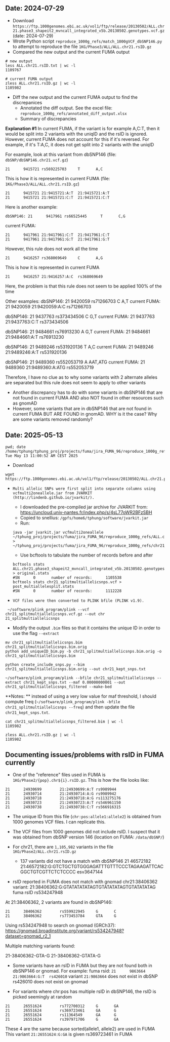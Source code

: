 ## Date: 2024-07-29
- Download `https://ftp.1000genomes.ebi.ac.uk/vol1/ftp/release/20130502/ALL.chr21.phase3_shapeit2_mvncall_integrated_v5b.20130502.genotypes.vcf.gz` (date: 2024-07-29)
- Wrote Python script `reproduce_1000g_refs/match_1000gVCF_dbSNP146.py` to attempt to reproduce the file `1KG/Phase3/ALL/ALL.chr21.rsID.gz`
- Compared the new output and the current FUMA output
```
# new output
less ALL.chr21.rsID.txt | wc -l
1109767

# current FUMA output
zless ALL.chr21.rsID.gz | wc -l
1105982
```
- Diff the new output and the current FUMA output to find the discrepanices
    - Annotated the diff output. See the excel file: `reproduce_1000g_refs/annotated_diff_output.xlsx`
    - Summary of discrepancies

**Explanation #1**
In current FUMA, if the variant is for example A,C:T, then it would be split into 2 variants with the uniqID and the rsID is ignored. 
However, current FUMA does not account for this if it's reversed. For example, if it's T:A,C, it does not get split into 2 variants with the uniqID

For example, look at this variant from dbSNP146 (file: `dbSNP/dbSNP146.chr21.vcf.gz`)
```
21      9415721 rs569225703     T       A,C
```
This is how it is represented in current FUMA (file: `1KG/Phase3/ALL/ALL.chr21.rsID.gz`)
```
21      9415721 21:9415721:A:T  21:9415721:A:T
21      9415721 21:9415721:C:T  21:9415721:C:T
```

Here is another example:
```
dbSNP146: 21      9417961 rs66525445      T       C,G
```
current FUMA:
```
21      9417961 21:9417961:C:T  21:9417961:C:T
21      9417961 21:9417961:G:T  21:9417961:G:T
```

However, this rule does not work all the time
```
21      9416257 rs368069649     C       A,G
```
This is how it is represented in current FUMA
```
21      9416257 21:9416257:A:C  rs368069649
```
Here, the problem is that this rule does not seem to be applied 100% of the time

Other examples:
dbSNP146: 21      9420059 rs71266703      C       A,T
current FUMA: 21      9420059 21:9420059:A:C  rs71266703

dbSNP146: 21      9437763 rs373434506     C       G,T
current FUMA: 21      9437763 21:9437763:C:T  rs373434506

dbSNP146: 21      9484661 rs76913230      A       G,T
current FUMA: 21      9484661 21:9484661:A:T  rs76913230

dbSNP146: 21      9489246 rs531920136     T       A,C
current FUMA: 21      9489246 21:9489246:A:T  rs531920136

dbSNP146: 21      9489360 rs552053719     A       AAT,ATG
current FUMA: 21      9489360 21:9489360:A:ATG        rs552053719

Therefore, I have no clue as to why some variants with 2 alternate alleles are separated but this rule does not seem to apply to other variants

- Another discrepancy has to do with some variants in dbSNP146 that are not found in current FUMA AND also NOT found in other resources such as gnomAD
- However, some variants that are in dbSNP146 that are not found in current FUMA BUT ARE FOUND in gnomAD. WHY is it the case? Why are some variants removed randomly? 

## Date: 2025-05-13
```
pwd; date
/home/tphung/tphung_proj/projects/fuma/jira_FUMA_96/reproduce_1000g_refs
Tue May 13 11:00:52 AM CEST 2025
```

- Download 
```
wget https://ftp.1000genomes.ebi.ac.uk/vol1/ftp/release/20130502/ALL.chr21.phase3_shapeit2_mvncall_integrated_v5b.20130502.genotypes.vcf.gz
```

- `Multi allelic SNPs were first split into separate columns using vcfmulti2oneallele.jar from JVARKIT (http://lindenb.github.io/jvarkit/). `
    - I downloaded the pre-compiled jar archive for JVARKIT from: https://uncloud.univ-nantes.fr/index.php/s/4sL77oWR2BFzSBH
    - Copied to snellius: `/gpfs/home6/tphung/software/jvarkit.jar`
    - Run: 
    ```
    java -jar jvarkit.jar vcfmulti2oneallele ~/tphung_proj/projects/fuma/jira_FUMA_96/reproduce_1000g_refs/ALL.chr21.phase3_shapeit2_mvncall_integrated_v5b.20130502.genotypes.vcf.gz > ~/tphung_proj/projects/fuma/jira_FUMA_96/reproduce_1000g_refs/chr21_splitmultiallelicsnps.vcf.gz
    ```
    - Use bcftools to tabulate the number of records before and after
    ```
    bcftools stats ALL.chr21.phase3_shapeit2_mvncall_integrated_v5b.20130502.genotypes.vcf.gz > original.stats
    #SN      0       number of records:      1105538
    bcftools stats chr21_splitmultiallelicsnps.vcf > post_multiallelesplit.stats
    #SN      0       number of records:      1112228
    ```

- `VCF files were then converted to PLINK bfile (PLINK v1.9). `
```
 ~/software/plink_program/plink --vcf chr21_splitmultiallelicsnps.vcf.gz --out chr
21_splitmultiallelicsnps
```

- Modify the output `.bim` files so that it contains the unique ID in order to use the flag `--extract`

```
mv chr21_splitmultiallelicsnps.bim chr21_splitmultiallelicsnps.bim.orig
python add_uniqueID_bim.py -b chr21_splitmultiallelicsnps.bim.orig -o chr21_splitmultiallelicsnps.bim
```

```
python create_include_snps.py --bim chr21_splitmultiallelicsnps.bim.orig --out chr21_kept_snps.txt
```

```
~/software/plink_program/plink --bfile chr21_splitmultiallelicsnps --extract chr21_kept_snps.txt --maf 0.00000000001 --out chr21_splitmultiallelicsnps_filtered --make-bed
```
**Notes: ** instead of using a very low value for maf threshold, I should compute freq (`~/software/plink_program/plink -bfile chr21_splitmultiallelicsnps --freq`) and then update the file `chr21_kept_snps.txt`.

```
cat chr21_splitmultiallelicsnps_filtered.bim | wc -l
1105982

zless ALL.chr21.rsID.gz | wc -l
1105982
```

## Documenting issues/problems with rsID in FUMA currently
- One of the "reference" files used in FUMA is `1KG/Phase2/{pop}.chr${i}.rsID.gz`. This is how the file looks like:
```
21      24930699        21:24930699:A:T rs9989944
21      24930714        21:24930714:A:G rs9989942
21      24930718        21:24930718:A:G rs113275176
21      24930723        21:24930723:A:T rs546961150
21      24930738        21:24930738:C:T rs566916315
```
- The unique ID from this file (`chr:pos:allele1:allele2`) is obtained from 1000 genomes VCF files. I can replicate this. 
- The VCF files from 1000 genomes did not include rsID. I suspect that it was obtained from dbSNP version 146 (location on FUMA: `/data/dbSNP/`)
- For chr21, there are `1,105,982` variants in the file `1KG/Phase2/ALL.chr21.rsID.gz`
    - 137 variants did not have a match with dbSNP146
21      46572182        21:46572182:G:GTCTGCTGTGGGAGATTTGTTTCCCTAGAAGATTCACGGCTGTCGTTCTCTCCCC   esv3647144

- rsID reported in FUMA does not match with gnomad
chr21:38406362
variant: 21:38406362:G:GTATATATATAGTGTATATATAGTGTATATATAG
fuma rsID rs534247948

At 21:38406362, 2 variants are found in dbSNP146:
```
21      38406362        rs559922945     G       C
21      38406362        rs773453784     GTA     G
```
Using rs534247948 to search on gnomad (GRCh37): https://gnomad.broadinstitute.org/variant/rs534247948?dataset=gnomad_r2_1

Multiple matching variants found:

21-38406362-GTA-G
21-38406362-GTATA-G

- Some variants have an rsID in FUMA but they are not found both in dbSNP146 or gnomad. For example: 
fuma rsid: `21      9863664 21:9863664:G:T  rs426010`
variant `21:9863664` does not exist in dbSNP
rs426010 does not exist on gnomad

- For variants where chr:pos has multiple rsID in dbSNP146, the rsID is picked seemingly at random
```
21      26551624        rs772700312     G       GA
21      26551624        rs369723461     GA      G
21      26551624        rs11364549      GA      G
21      26551624        rs397971706     G       GA
```

These 4 are the same because sorted(allele1, allele2) are used in FUMA
This variant `21:26551624:G:GA` is given rs369723461 in FUMA